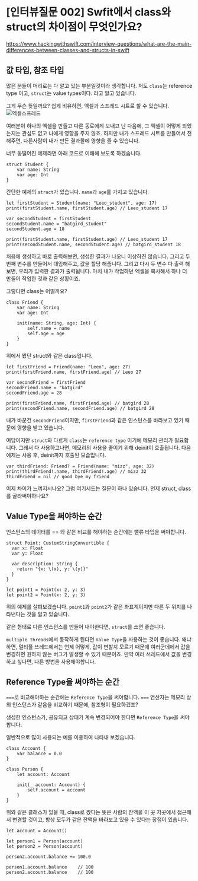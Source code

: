 # [인터뷰질문 002] Swfit에서 class와 struct의 차이점이 무엇인가요?

https://www.hackingwithswift.com/interview-questions/what-are-the-main-differences-between-classes-and-structs-in-swift
## 값 타입, 참조 타입
많은 분들이 머리로는 다 알고 있는 부분일것이라 생각합니다. 저도 `class`는 reference type 이고,
`struct`는 value types이다. 라고 알고 있습니다.

그게 무슨 뜻일까요? 쉽게 비유하면, 엑셀과 스프레드 시트로 할 수 있습니다.
![엑셀스프레드](https://cdn.wallstreetmojo.com/wp-content/uploads/2018/12/Excel-vs-Google-Sheets.jpg)

여러분이 하나의 엑셀을 만들고 다른 동료에게 보내고 난 다음에, 그 엑셀이 어떻게 되었는지는 관심도 없고 나에게 영향을 주지 않죠. 하지만 내가 스프레드 시트를 만들어서 전해주면, 다른사람이 내가 만든 결과물에 영향을 줄 수 있습니다.

너무 동떨어진 예제라면 아래 코드로 이해해 보도록 하겠습니다.

```
struct Student {
    var name: String
    var age: Int
}
```
간단한 예제의 `struct`가 있습니다. `name`과 `age`를 가지고 있습니다.


```
let firstStudent = Student(name: "Leeo_student", age: 17)
print(firstStudent.name, firstStudent.age) // Leeo_student 17

var secondStudent = firstStudent
secondStudent.name = "batgird_student"
secondStudent.age = 18

print(firstStudent.name, firstStudent.age) // Leeo_student 17
print(secondStudent.name, secondStudent.age) // batgird_student 18

```
처음에 생성하고 바로 출력해보면, 생성한 결과가 나오니 이상하진 않습니다. 그리고 두번째 변수를 만들어서 대입해주고, 값을 할당 해줍니다.
그리고 다시 두 변수 다 출력 해보면, 우리가 입력한 결과가 출력됩니다. 마치 내가 작업하던 엑셀을 복사해서 하나 더 만들어 작업한 것과 같은 상황이죠.

그렇다면 class는 어떨까요?

```
class Friend {
    var name: String
    var age: Int

    init(name: String, age: Int) {
        self.name = name
        self.age = age
    }
}
```
위에서 봤던 struct와 같은 class입니다.

```
let firstFriend = Friend(name: "Leeo", age: 27)
print(firstFriend.name, firstFriend.age) // Leeo 27

var secondFriend = firstFriend
secondFriend.name = "batgird"
secondFriend.age = 28

print(firstFriend.name, firstFriend.age) // batgird 28
print(secondFriend.name, secondFriend.age) // batgird 28
```
내가 바꾼건 `secondFriend`이지만, `firstFriend`과 같은 인스턴스를 바라보고 있기 때문에 영향을 받고 있습니다.

여담이지만 `struct`와 다르게 `class`는 `reference type` 이기에 메모리 관리가 필요합니다. 그래서 다 사용하고나면, 메모리의 사용을 줄이기 위해 deinit이 호출됩니다. 다음 예제는 사용 후, deinit까지 호출된 모습입니다.

```
var thirdFriend: Friend? = Friend(name: "mizz", age: 32)
print(thirdFriend!.name, thirdFriend!.age) // mizz 32
thirdFriend = nil // good bye my friend
```


이제 차이가 느껴지시나요? 그럼 여기서드는 질문이 하나 있습니다.
언제 struct, class를 골라써야하나요?

## Value Type을 써야하는 순간
인스턴스의 데이터를 == 와 같은 비교를 해야하는 순간에는 밸류 타입을 써야합니다.

```
struct Point: CustomStringConvertible {
  var x: Float
  var y: Float

  var description: String {
    return "{x: \(x), y: \(y)}"
  }
}
```

```
let point1 = Point(x: 2, y: 3)
let point2 = Point(x: 2, y: 3)
```
위의 예제를 살펴보겠습니다. `point1`과 `point2`가 같은 좌표계이지만 다른 두 위치를 나타낸다는 것을 알고 있습니다.

같은 형태로 다른 인스턴스를 만들어 내야한다면, `struct`를 쓰면 좋습니다.

`multiple threads`에서 동작하게 된다면 `Value Type`을 사용하는 것이 좋습니다. 왜냐하면, 멀티플 쓰레드에서는 언제 어떻게, 값이 변할지 모르기 때문에 여러군데에서 값을 변경하면 원하지 않는 버그가 발생할 수 있기 때문이죠. 만약 여러 쓰레드에서 값을 변경하고 싶다면, 다른 방법을 사용해야합니다.

## Reference Type을 써야하는 순간
`===`로 비교해야하는 순간에는 `Reference Type`을 써야합니다. `===` 연산자는 메모리 상의 인스턴스가 같음을 비교하기 때문에, 참조형이 필요하겠죠?

생성한 인스턴스가, 공유되고 상태가 계속 변경되어야 한다면 `Reference Type`을 써야합니다.

일반적으로 많이 사용되는 예를 이용하여 나타내 보겠습니다.

```
class Account {
    var balance = 0.0
}

class Person {
    let account: Account

    init(_ account: Account) {
        self.account = account
    }
}
```
위와 같은 클래스가 있을 때, class로 짰다는 뜻은 사람의 잔액을 이 곳 저곳에서 접근해서 변경할 것이고, 항상 모두가 같은 잔액을 바라보고 있을 수 있다는 장점이 있습니다.
```
let account = Account()

let person1 = Person(account)
let person2 = Person(account)

person2.account.balance += 100.0

person1.account.balance    // 100
person2.account.balance    // 100
```
